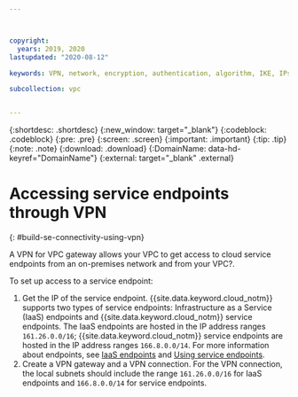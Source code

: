```yaml
---



copyright:
  years: 2019, 2020
lastupdated: "2020-08-12"

keywords: VPN, network, encryption, authentication, algorithm, IKE, IPsec, policies, gateway, access endpoint

subcollection: vpc


---
```


{:shortdesc: .shortdesc}
{:new_window: target="_blank"}
{:codeblock: .codeblock}
{:pre: .pre}
{:screen: .screen}
{:important: .important}
{:tip: .tip}
{:note: .note}
{:download: .download}
{:DomainName: data-hd-keyref="DomainName"}
{:external: target="_blank" .external}

# Accessing service endpoints through VPN
{: #build-se-connectivity-using-vpn} 

A VPN for VPC gateway allows your VPC to get access to cloud service endpoints from an on-premises network and from your VPC?.

To set up access to a service endpoint:

1. Get the IP of the service endpoint. {{site.data.keyword.cloud_notm}} supports two types of service endpoints: Infrastructure as a Service (IaaS) endpoints and {{site.data.keyword.cloud_notm}} service endpoints. The IaaS endpoints are hosted in the IP address ranges `161.26.0.0/16`; {{site.data.keyword.cloud_notm}} service endpoints are hosted in the IP address ranges `166.8.0.0/14`. For more information about endpoints, see [IaaS endpoints](/docs/vpc?topic=vpc-service-endpoints-for-vpc#infrastructure-as-a-service-iaas-endpoints) and [Using service endpoints](/docs/account?topic=account-vrf-service-endpoint#use-service-endpoint).
2. Create a VPN gateway and a VPN connection. For the VPN connection, the local subnets should include the range `161.26.0.0/16` for IaaS endpoints and `166.8.0.0/14` for service endpoints.
